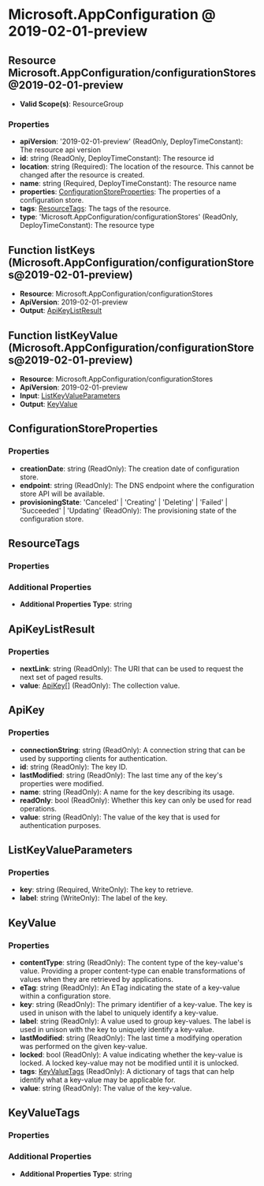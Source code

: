 # Microsoft.AppConfiguration @ 2019-02-01-preview

## Resource Microsoft.AppConfiguration/configurationStores@2019-02-01-preview
* **Valid Scope(s)**: ResourceGroup
### Properties
* **apiVersion**: '2019-02-01-preview' (ReadOnly, DeployTimeConstant): The resource api version
* **id**: string (ReadOnly, DeployTimeConstant): The resource id
* **location**: string (Required): The location of the resource. This cannot be changed after the resource is created.
* **name**: string (Required, DeployTimeConstant): The resource name
* **properties**: [ConfigurationStoreProperties](#configurationstoreproperties): The properties of a configuration store.
* **tags**: [ResourceTags](#resourcetags): The tags of the resource.
* **type**: 'Microsoft.AppConfiguration/configurationStores' (ReadOnly, DeployTimeConstant): The resource type

## Function listKeys (Microsoft.AppConfiguration/configurationStores@2019-02-01-preview)
* **Resource**: Microsoft.AppConfiguration/configurationStores
* **ApiVersion**: 2019-02-01-preview
* **Output**: [ApiKeyListResult](#apikeylistresult)

## Function listKeyValue (Microsoft.AppConfiguration/configurationStores@2019-02-01-preview)
* **Resource**: Microsoft.AppConfiguration/configurationStores
* **ApiVersion**: 2019-02-01-preview
* **Input**: [ListKeyValueParameters](#listkeyvalueparameters)
* **Output**: [KeyValue](#keyvalue)

## ConfigurationStoreProperties
### Properties
* **creationDate**: string (ReadOnly): The creation date of configuration store.
* **endpoint**: string (ReadOnly): The DNS endpoint where the configuration store API will be available.
* **provisioningState**: 'Canceled' | 'Creating' | 'Deleting' | 'Failed' | 'Succeeded' | 'Updating' (ReadOnly): The provisioning state of the configuration store.

## ResourceTags
### Properties
### Additional Properties
* **Additional Properties Type**: string

## ApiKeyListResult
### Properties
* **nextLink**: string (ReadOnly): The URI that can be used to request the next set of paged results.
* **value**: [ApiKey](#apikey)[] (ReadOnly): The collection value.

## ApiKey
### Properties
* **connectionString**: string (ReadOnly): A connection string that can be used by supporting clients for authentication.
* **id**: string (ReadOnly): The key ID.
* **lastModified**: string (ReadOnly): The last time any of the key's properties were modified.
* **name**: string (ReadOnly): A name for the key describing its usage.
* **readOnly**: bool (ReadOnly): Whether this key can only be used for read operations.
* **value**: string (ReadOnly): The value of the key that is used for authentication purposes.

## ListKeyValueParameters
### Properties
* **key**: string (Required, WriteOnly): The key to retrieve.
* **label**: string (WriteOnly): The label of the key.

## KeyValue
### Properties
* **contentType**: string (ReadOnly): The content type of the key-value's value.
Providing a proper content-type can enable transformations of values when they are retrieved by applications.
* **eTag**: string (ReadOnly): An ETag indicating the state of a key-value within a configuration store.
* **key**: string (ReadOnly): The primary identifier of a key-value.
The key is used in unison with the label to uniquely identify a key-value.
* **label**: string (ReadOnly): A value used to group key-values.
The label is used in unison with the key to uniquely identify a key-value.
* **lastModified**: string (ReadOnly): The last time a modifying operation was performed on the given key-value.
* **locked**: bool (ReadOnly): A value indicating whether the key-value is locked.
A locked key-value may not be modified until it is unlocked.
* **tags**: [KeyValueTags](#keyvaluetags) (ReadOnly): A dictionary of tags that can help identify what a key-value may be applicable for.
* **value**: string (ReadOnly): The value of the key-value.

## KeyValueTags
### Properties
### Additional Properties
* **Additional Properties Type**: string

